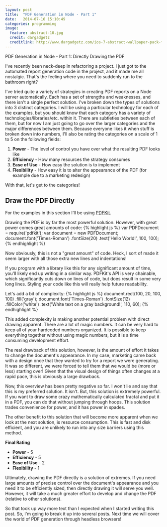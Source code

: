 ```yaml
---
layout: post
title:  "PDF Generation in Node - Part 1"
date:   2014-07-16 15:10:49
categories: programming
image:
  feature: abstract-10.jpg
  credit: dargadgetz
  creditlink: http://www.dargadgetz.com/ios-7-abstract-wallpaper-pack-for-iphone-5-and-ipod-touch-retina/
---
```


PDF Generation in Node - Part 1: Directly Drawing the PDF

I've recently been neck-deep in refactoring a project. I just got to the automated report generation code in the project, and it made me all nostalgic. That's the feeling where you need to suddenly run to the bathroom right?

I've tried quite a variety of strategies in creating PDF reports on a Node server automatically. Each has a set of strengths and weaknesses, and there isn't a single perfect solution. I've broken down the types of solutions into 3 distinct categories. I will be using a particular technology for each of the examples, but you should know that each category has a variety of technologies/libraries/etc. within it. There are subtleties between each of them, but for now I am just going to go over the larger categories and the major differences between them. Because everyone likes it when stuff is broken down into numbers, I'll also be rating the categories on a scale of 1 to 5 on the following fields:
<ol>
    <li><strong>Power</strong> - The level of control you have over what the resulting PDF looks like</li>
    <li><strong>Efficiency</strong> - How many resources the strategy consumes</li>
    <li><strong>Ease of Use</strong> - How easy the solution is to implement</li>
    <li><strong>Flexibility</strong> - How easy it is to alter the appearance of the PDF (for example due to a marketing redesign)</li>
</ol>

With that, let's get to the categories!

## Draw the PDF Directly

For the examples in this section I'll be using [PDFKit](http://pdfkit.org/).

Drawing the PDF is by far the most powerful solution. However, with great power comes great amounts of code:
{% highlight js %}
    var PDFDocument = require('pdfkit');
    var document = new PDFDocument;
    document.font('Times-Roman')
        .fontSize(20)
        .text('Hello World!', 100, 100);
{% endhighlight %}

Now obviously, this is not a "great amount" of code. Heck, I sort of made it seem larger with all those extra new lines and indentations!

If you program with a library like this for any significant amount of time, you'll likely end up writing in a similar way. PDFKit's API is very chainable, which significantly cuts down on lines of code, but does result in some very long lines. Styling your code like this will really help future readability.

Let's add a bit of complexity:
{% highlight js %}
document.rect(100, 20, 100, 100)
    .fill('gray');
document.font('Times-Roman')
    .fontSize(12)
    .fillColor('white')
    .text('White text on a gray background!', 110, 60);
{% endhighlight %}

This added complexity is making another potential problem with direct drawing apparent. There are a lot of magic numbers. It can be very hard to keep all of your hardcoded numbers organized. It is possible to keep everything together without using magic numbers, but it is a time consuming development effort.

The real drawback of this solution, however, is the amount of effort it takes to change the document's appearance. In my case, marketing came back with a design once that they wanted to try for a report we were generating. It was so different, we were forced to tell them that we would be (more or less) starting over! Given that the visual design of things often changes at a rapid pace, this is obviously a large drawback.

Now, this overview has been pretty negative so far. I won't lie and say that this is my preferred solution. It isn't. But, this solution is extremely powerful. If you want to draw some crazy mathematically calculated fractal and put it in a PDF, you can do that without jumping through hoops. This solution trades convenience for power, and it has power in spades.

The other benefit to this solution that will become more apparent when we look at the next solution, is resource consumption. This is fast and disk efficient, and you are unlikely to run into any size barriers using this method.

**Final Rating**
<ul>
    <li><strong>Power</strong> - 5</li>
    <li><strong>Efficiency</strong> - 5</li>
    <li><strong>Ease of Use</strong> - 2</li>
    <li><strong>Flexibility</strong> - 1</li>
</ul>

Ultimately, drawing the PDF directly is a solution of extremes. If you need large amounts of precise control over the document's appearance and you need it to be efficiently sized, then directly drawing it will serve you well. However, it will take a much greater effort to develop and change the PDF (relative to other solutions).

So that took up way more text than I expected when I started writing this post. So, I'm going to break it up into several posts. Next time we will cover the world of PDF generation through headless browsers!
